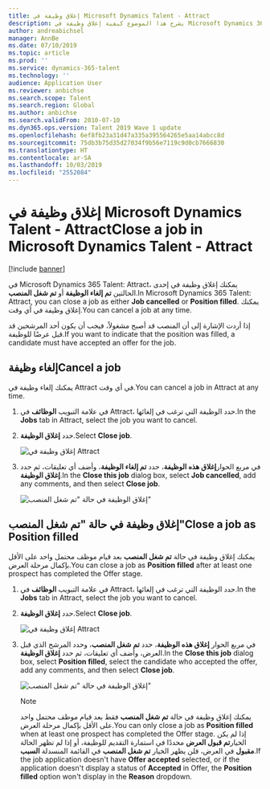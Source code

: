 ```yaml
---
title: إغلاق وظيفة‬ في Microsoft Dynamics Talent - Attract
description: يشرح هذا الموضوع كيفية إغلاق وظيفة‬ في Microsoft Dynamics 365 Talent - Attract.
author: andreabichsel
manager: AnnBe
ms.date: 07/10/2019
ms.topic: article
ms.prod: ''
ms.service: dynamics-365-talent
ms.technology: ''
audience: Application User
ms.reviewer: anbichse
ms.search.scope: Talent
ms.search.region: Global
ms.author: anbichse
ms.search.validFrom: 2010-07-10
ms.dyn365.ops.version: Talent 2019 Wave 1 update
ms.openlocfilehash: 6ef8fb23a31d47a335a395564265e5aa14abcc8d
ms.sourcegitcommit: 75db3b75d35d27034f9b56e7119c9d0cb7666830
ms.translationtype: HT
ms.contentlocale: ar-SA
ms.lasthandoff: 10/03/2019
ms.locfileid: "2552084"
---
```

# <a name="close-a-job-in-microsoft-dynamics-talent---attract"></a><span data-ttu-id="2f55c-103">إغلاق وظيفة‬ في Microsoft Dynamics Talent - Attract</span><span class="sxs-lookup"><span data-stu-id="2f55c-103">Close a job in Microsoft Dynamics Talent - Attract</span></span>

[!include [banner](includes/banner.md)]

<span data-ttu-id="2f55c-104">في Microsoft Dynamics 365 Talent: Attract، يمكنك إغلاق وظيفة في إحدى الحالتين **تم إلغاء الوظيفة** أو **تم شغل المنصب**.</span><span class="sxs-lookup"><span data-stu-id="2f55c-104">In Microsoft Dynamics 365 Talent: Attract, you can close a job as either **Job cancelled** or **Position filled**.</span></span> <span data-ttu-id="2f55c-105">يمكنك إغلاق وظيفة في أي وقت.</span><span class="sxs-lookup"><span data-stu-id="2f55c-105">You can cancel a job at any time.</span></span>

<span data-ttu-id="2f55c-106">إذا أردت الإشارة إلى أن المنصب قد أصبح مشغولاً، فيجب أن يكون أحد المرشحين قد قبل عرضًا للوظيفة.</span><span class="sxs-lookup"><span data-stu-id="2f55c-106">If you want to indicate that the position was filled, a candidate must have accepted an offer for the job.</span></span>

## <a name="cancel-a-job"></a><span data-ttu-id="2f55c-107">إلغاء وظيفة</span><span class="sxs-lookup"><span data-stu-id="2f55c-107">Cancel a job</span></span>

<span data-ttu-id="2f55c-108">يمكنك إلغاء وظيفة في Attract في أي وقت.</span><span class="sxs-lookup"><span data-stu-id="2f55c-108">You can cancel a job in Attract at any time.</span></span>

1. <span data-ttu-id="2f55c-109">في علامة التبويب **الوظائف** في Attract، حدد الوظيفة التي ترغب في إلغائها.</span><span class="sxs-lookup"><span data-stu-id="2f55c-109">In the **Jobs** tab in Attract, select the job you want to cancel.</span></span>

2. <span data-ttu-id="2f55c-110">حدد **إغلاق الوظيفة**.</span><span class="sxs-lookup"><span data-stu-id="2f55c-110">Select **Close job**.</span></span>

   ![إغلاق وظيفة في Attract](./media/attract-close-job.png)

3. <span data-ttu-id="2f55c-112">في مربع الحوار**إغلاق هذه الوظيفة**، حدد **تم إلغاء الوظيفة**، وأضف أي تعليقات، ثم حدد **إغلاق الوظيفة‏‎**.</span><span class="sxs-lookup"><span data-stu-id="2f55c-112">In the **Close this job** dialog box, select **Job cancelled**, add any comments, and then select **Close job**.</span></span>

   ![إغلاق الوظيفة في حالة "تم شغل المنصب"](./media/attract-close-job-as-cancelled.png)

## <a name="close-a-job-as-position-filled"></a><span data-ttu-id="2f55c-114">إغلاق وظيفة في حالة "تم شغل المنصب"</span><span class="sxs-lookup"><span data-stu-id="2f55c-114">Close a job as Position filled</span></span>

<span data-ttu-id="2f55c-115">يمكنك إغلاق وظيفة في حالة **تم شغل المنصب** بعد قيام موظف محتمل واحد على الأقل بإكمال مرحلة العرض.</span><span class="sxs-lookup"><span data-stu-id="2f55c-115">You can close a job as **Position filled** after at least one prospect has completed the Offer stage.</span></span>

1. <span data-ttu-id="2f55c-116">في علامة التبويب **الوظائف** في Attract، حدد الوظيفة التي ترغب في إلغائها.</span><span class="sxs-lookup"><span data-stu-id="2f55c-116">In the **Jobs** tab in Attract, select the job you want to cancel.</span></span>

2. <span data-ttu-id="2f55c-117">حدد **إغلاق الوظيفة**.</span><span class="sxs-lookup"><span data-stu-id="2f55c-117">Select **Close job**.</span></span>

   ![إغلاق وظيفة في Attract](./media/attract-close-job.png)

3. <span data-ttu-id="2f55c-119">في مربع الحوار **إغلاق هذه الوظيفة**، حدد **تم شغل المنصب**، وحدد المرشح الذي قبل العرض، وأضف أي تعليقات، ثم حدد **إغلاق الوظيفة**.</span><span class="sxs-lookup"><span data-stu-id="2f55c-119">In the **Close this job** dialog box, select **Position filled**, select the candidate who accepted the offer, add any comments, and then select **Close job**.</span></span>

   ![إغلاق الوظيفة في حالة "تم شغل المنصب"](./media/attract-close-job-as-position-filled.png)

   > [!NOTE]
   > <span data-ttu-id="2f55c-121">يمكنك إغلاق وظيفة في حالة **تم شغل المنصب** فقط بعد قيام موظف محتمل واحد على الأقل بإكمال مرحلة العرض.</span><span class="sxs-lookup"><span data-stu-id="2f55c-121">You can only close a job as **Position filled** when at least one prospect has completed the Offer stage.</span></span> <span data-ttu-id="2f55c-122">إذا لم يكن الخيار**تم قبول العرض** محددًا في استمارة التقديم للوظيفة، أو إذا لم تظهر الحالة **مقبول** في العرض، فلن يظهر الخيار **تم شغل المنصب** في القائمة المنسدلة **السبب**.</span><span class="sxs-lookup"><span data-stu-id="2f55c-122">If the job application doesn't have **Offer accepted** selected, or if the application doesn't display a status of **Accepted** in Offer, the **Position filled** option won't display in the **Reason** dropdown.</span></span>


